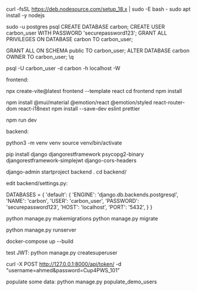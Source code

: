 
curl -fsSL https://deb.nodesource.com/setup_18.x | sudo -E bash -
sudo apt install -y nodejs


sudo -u postgres psql
CREATE DATABASE carbon;
CREATE USER carbon_user WITH PASSWORD 'securepassword123';
GRANT ALL PRIVILEGES ON DATABASE carbon TO carbon_user;

GRANT ALL ON SCHEMA public TO carbon_user;
ALTER DATABASE carbon OWNER TO carbon_user;
\q

psql -U carbon_user -d carbon -h localhost -W

frontend:

npx create-vite@latest frontend --template react
cd frontend
npm install

npm install @mui/material @emotion/react @emotion/styled react-router-dom react-i18next
npm install --save-dev eslint prettier

npm run dev

backend:

python3 -m venv venv
source venv/bin/activate

pip install django djangorestframework psycopg2-binary djangorestframework-simplejwt django-cors-headers

django-admin startproject backend .
cd backend/

edit backend/settings.py: 

DATABASES = {
    'default': {
        'ENGINE': 'django.db.backends.postgresql',
        'NAME': 'carbon',
        'USER': 'carbon_user',
        'PASSWORD': 'securepassword123',
        'HOST': 'localhost',
        'PORT': '5432',
    }
}

python manage.py makemigrations
python manage.py migrate

python manage.py runserver

docker-compose up --build

test JWT:
python manage.py createsuperuser

curl -X POST http://127.0.0.1:8000/api/token/ -d "username=ahmed&password=Cup4PWS_101"

populate some data:
python manage.py populate_demo_users